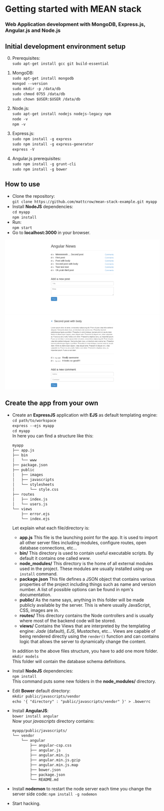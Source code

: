 # Getting started with MEAN stack
### Web Application development with MongoDB, Express.js, Angular.js and Node.js

## Initial development environment setup

0. Prerequisites:  
   `sudo apt-get install gcc git build-essential`

1. MongoDB:  
   `sudo apt-get install mongodb`  
   `mongod --version`  
   `sudo mkdir -p /data/db`  
   `sudo chmod 0755 /data/db`  
   `sudo chown $USER:$USER /data/db`

2. Node.js:  
   `sudo apt-get install nodejs nodejs-legacy npm`  
   `node -v`  
   `npm -v`

3. Express.js:  
   `sudo npm install -g express`  
   `sudo npm install -g express-generator`  
   `express -V`

4. Angular.js prerequisites:  
   `sudo npm install -g grunt-cli`  
   `sudo npm install -g bower`

## How to use

- Clone the repository:  
  `git clone https://github.com/mattcrow/mean-stack-example.git myapp`
- Install **NodeJS** dependencies:  
  `cd myapp`  
  `npm install`
- Run:  
  `npm start`
- Go to **localhost:3000** in your browser.

![homepage](./screenshot_1.png)
![post detail page](./screenshot_2.png)

## Create the app from your own

- Create an **ExpressJS** application with **EJS** as default templating engine:  
  `cd path/to/workspace`  
  `express --ejs myapp`  
  `cd myapp`  
  In here you can find a structure like this:
  ```
  myapp
  ├── app.js
  ├── bin
  │   └── www
  ├── package.json
  ├── public
  │   ├── images
  │   ├── javascripts
  │   └── stylesheets
  │       └── style.css
  ├── routes
  │   ├── index.js
  │   └── users.js
  └── views
      ├── error.ejs
      └── index.ejs
  ```
  Let explain what each file/directory is:
  - **app.js** This file is the launching point for the app. It is used to import all other server files including modules, configure routes, open database connections, etc...
  - **bin/** This directory is used to contain useful executable scripts. By default it contains one called *www*.
  - **node_modules/** This directory is the home of all external modules used in the project. These modules are usually installed using `npm install` command.
  - **package.json** This file defines a JSON object that contains various properties of the project including things such as name and version number. A list of possible options can be found in npm's documentation.
  - **public/** As the name says, anything in this folder will be made publicly available by the server. This is where usually JavaScript, CSS, images are in.
  - **routes/** This directory contains the Node controllers and is usually where most of the backend code will be stored.
  - **views/** Contains the Views that are interpreted by the templating engine: *Jade* (dafault), *EJS*, *Mustaches*, etc... Views are capable of being rendered directly using the `render()` function and can contains logic that allows the server to dynamically change the content.

  In addition to the above files structure, you have to add one more folder.  
  `mkdir models`  
  This folder will contain the database schema definitions.

- Install **NodeJS** dependencies:  
  `npm install`  
  This command puts some new folders in the **node_modules/** directory.

- Edit **Bower** default directory:  
  `mkdir public/javascripts/vendor`  
  `echo '{ "directory" : "public/javascripts/vendor" }' > .bowerrc`

- Install **AngularJS**:  
  `bower install angular`  
  Now your *javascripts* directory contains:
  ```
  myapp/public/javascripts/
  └── vendor
      └── angular
          ├── angular-csp.css
          ├── angular.js
          ├── angular.min.js
          ├── angular.min.js.gzip
          ├── angular.min.js.map
          ├── bower.json
          ├── package.json
          └── README.md
  ```

- Install **nodemon** to restart the node server each time you change the server side code:
  `npm install -g nodemon`

- Start hacking.
